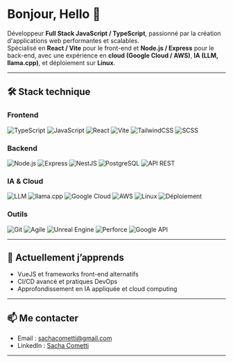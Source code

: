 # Bonjour, Hello 👋
Développeur **Full Stack JavaScript / TypeScript**, passionné par la création d'applications web performantes et scalables.  
Spécialisé en **React / Vite** pour le front-end et **Node.js / Express** pour le back-end, avec une expérience en **cloud (Google Cloud / AWS)**, **IA (LLM, llama.cpp)**, et déploiement sur **Linux**.

---

## 🛠 Stack technique

### Frontend
![TypeScript](https://img.shields.io/badge/TypeScript-3178C6?style=for-the-badge&logo=typescript&logoColor=white)
![JavaScript](https://img.shields.io/badge/JavaScript-F7DF1E?style=for-the-badge&logo=javascript&logoColor=black)
![React](https://img.shields.io/badge/React-61DAFB?style=for-the-badge&logo=react&logoColor=black)
![Vite](https://img.shields.io/badge/Vite-646CFF?style=for-the-badge&logo=vite&logoColor=white)
![TailwindCSS](https://img.shields.io/badge/TailwindCSS-06B6D4?style=for-the-badge&logo=tailwind-css&logoColor=white)
![SCSS](https://img.shields.io/badge/SCSS-CC6699?style=for-the-badge&logo=sass&logoColor=white)

### Backend
![Node.js](https://img.shields.io/badge/Node.js-339933?style=for-the-badge&logo=node.js&logoColor=white)
![Express](https://img.shields.io/badge/Express-000000?style=for-the-badge&logo=express&logoColor=white)
![NestJS](https://img.shields.io/badge/NestJS-E0234E?style=for-the-badge&logo=nestjs&logoColor=white)
![PostgreSQL](https://img.shields.io/badge/PostgreSQL-316192?style=for-the-badge&logo=postgresql&logoColor=white)
![API REST](https://img.shields.io/badge/API-REST-blue?style=for-the-badge)

### IA & Cloud
![LLM](https://img.shields.io/badge/LLM-FF69B4?style=for-the-badge)
![llama.cpp](https://img.shields.io/badge/llama.cpp-6C6C6C?style=for-the-badge)
![Google Cloud](https://img.shields.io/badge/Google_Cloud-4285F4?style=for-the-badge&logo=google-cloud&logoColor=white)
![AWS](https://img.shields.io/badge/AWS-232F3E?style=for-the-badge&logo=amazon-aws&logoColor=white)
![Linux](https://img.shields.io/badge/Linux-FCC624?style=for-the-badge&logo=linux&logoColor=black)
![Déploiement](https://img.shields.io/badge/Déploiement-green?style=for-the-badge)

### Outils
![Git](https://img.shields.io/badge/Git-F05032?style=for-the-badge&logo=git&logoColor=white)
![Agile](https://img.shields.io/badge/Méthode-Agile-blue?style=for-the-badge)
![Unreal Engine](https://img.shields.io/badge/Unreal_Engine-0E1128?style=for-the-badge&logo=unreal-engine&logoColor=white)
![Perforce](https://img.shields.io/badge/Perforce-005BBB?style=for-the-badge)
![Google API](https://img.shields.io/badge/Google_API-4285F4?style=for-the-badge&logo=google&logoColor=white)

---

## 🌱 Actuellement j’apprends
- VueJS et frameworks front-end alternatifs
- CI/CD avancé et pratiques DevOps
- Approfondissement en IA appliquée et cloud computing

---

## 📫 Me contacter
- Email : [sachacometti@gmail.com](mailto:sachacometti@gmail.com)
- LinkedIn : [Sacha Cometti](https://www.linkedin.com/in/sachacometti)

---

<!--
**Aikofr/Aikofr** is a ✨ _special_ ✨ repository because its `README.md` (this file) appears on your GitHub profile.

Here are some ideas to get you started:

- 🔭 I’m currently working on ...
- 🌱 I’m currently learning ...
- 👯 I’m looking to collaborate on ...
- 🤔 I’m looking for help with ...
- 💬 Ask me about ...
- 📫 How to reach me: ...
- 😄 Pronouns: ...
- ⚡ Fun fact: ...
-->
